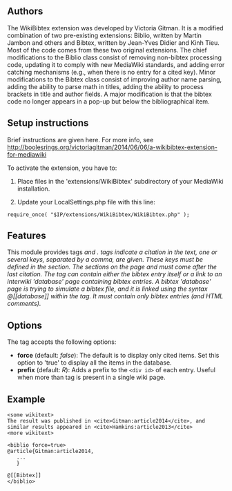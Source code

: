 ## Authors

The WikiBibtex extension was developed by Victoria Gitman.  It is a
modified combination of two pre-existing extensions: Biblio, written
by Martin Jambon and others and Bibtex, written by Jean-Yves Didier
and Kinh Tieu. Most of the code comes from these two original
extensions. The chief modifications to the Biblio class consist of
removing non-bibtex processing code, updating it to comply with new
MediaWiki standards, and adding error catching mechanisms (e.g., when
there is no entry for a cited key).  Minor modifications to the Bibtex
class consist of improving author name parsing, adding the ability to
parse math in titles, adding the ability to process brackets in title
and author fields.  A major modification is that the bibtex code no
longer appears in a pop-up but below the bibliographical item.


## Setup instructions

Brief instructions are given here. For more info, see
http://boolesrings.org/victoriagitman/2014/06/06/a-wikibibtex-extension-for-mediawiki

To activate the extension, you have to:

1) Place files in the 'extensions/WikiBibtex' subdirectory of your
MediaWiki installation.

2) Update your LocalSettings.php file with this line:
```
require_once( "$IP/extensions/WikiBibtex/WikiBibtex.php" );
```


## Features

This module provides tags <cite> and <biblio>.  <cite> tags indicate a
citation in the text, one or several keys, separated by a comma, are
given.  These keys must be defined in the <biblio> section.  The
<biblio> sections on the page and must come after the last citation.
The <biblio> tag can contain either the bibtex entry itself or a link
to an interwiki 'database' page containing bibtex entries.  A bibtex
'database' page is trying to simulate a bibtex file, and it is linked
using the syntax @[[database]] within the <biblio> tag.  It must
contain only bibtex entries (and HTML comments).


## Options

The tag <biblio> accepts the following options:
- **force** (default: *false*): The default is to display only cited
  items. Set this option to 'true' to display all the items in the
  database.
- **prefix** (default: *R*): Adds a prefix to the `<div id>` of each
  entry. Useful when more than <biblio> tag is present in a single
  wiki page.


## Example

```
<some wikitext>
The result was published in <cite>Gitman:article2014</cite>, and
similar results appeared in <cite>Hamkins:article2013</cite>
<more wikitext>

<biblio force=true>
@article{Gitman:article2014,
   ...
   }

@[[Bibtex]]
</biblio>
```
